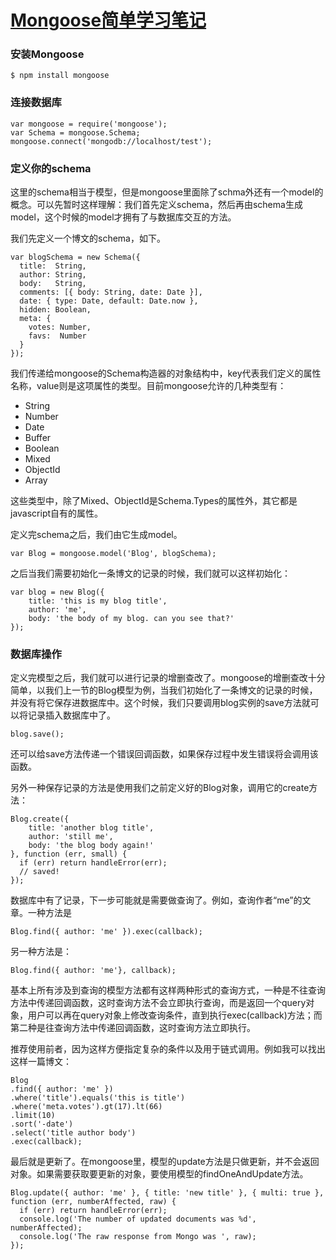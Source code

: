 [Mongoose简单学习笔记](/violet_day/article/details/16871703)
============================================================

### 安装Mongoose

~~~~ {.javascript code_snippet_id="76792" snippet_file_name="blog_20131121_1_7932286" name="code"}
$ npm install mongoose
~~~~

### 连接数据库

~~~~ {.javascript code_snippet_id="76792" snippet_file_name="blog_20131121_2_1280357" name="code"}
var mongoose = require('mongoose');
var Schema = mongoose.Schema;
mongoose.connect('mongodb://localhost/test');
~~~~

### 定义你的schema

这里的schema相当于模型，但是mongoose里面除了schma外还有一个model的概念。可以先暂时这样理解：我们首先定义schema，然后再由schema生成model，这个时候的model才拥有了与数据库交互的方法。

我们先定义一个博文的schema，如下。

~~~~ {.javascript code_snippet_id="76792" snippet_file_name="blog_20131121_3_9470212" name="code"}
var blogSchema = new Schema({
  title:  String,
  author: String,
  body:   String,
  comments: [{ body: String, date: Date }],
  date: { type: Date, default: Date.now },
  hidden: Boolean,
  meta: {
    votes: Number,
    favs:  Number
  }
});
~~~~

我们传递给mongoose的Schema构造器的对象结构中，key代表我们定义的属性名称，value则是这项属性的类型。目前mongoose允许的几种类型有：

-   String
-   Number
-   Date
-   Buffer
-   Boolean
-   Mixed
-   ObjectId
-   Array

这些类型中，除了Mixed、ObjectId是Schema.Types的属性外，其它都是javascript自有的属性。

定义完schema之后，我们由它生成model。

~~~~ {.javascript code_snippet_id="76792" snippet_file_name="blog_20131121_4_4836170" name="code"}
var Blog = mongoose.model('Blog', blogSchema);
~~~~

之后当我们需要初始化一条博文的记录的时候，我们就可以这样初始化：

~~~~ {.javascript code_snippet_id="76792" snippet_file_name="blog_20131121_5_4454486" name="code"}
var blog = new Blog({
    title: 'this is my blog title',
    author: 'me',
    body: 'the body of my blog. can you see that?'        
});
~~~~

### 数据库操作

定义完模型之后，我们就可以进行记录的增删查改了。mongoose的增删查改十分简单，以我们上一节的Blog模型为例，当我们初始化了一条博文的记录的时候，并没有将它保存进数据库中。这个时候，我们只要调用blog实例的save方法就可以将记录插入数据库中了。

~~~~ {.javascript code_snippet_id="76792" snippet_file_name="blog_20131121_6_9579679" name="code"}
blog.save();
~~~~

还可以给save方法传递一个错误回调函数，如果保存过程中发生错误将会调用该函数。

另外一种保存记录的方法是使用我们之前定义好的Blog对象，调用它的create方法：

~~~~ {.javascript code_snippet_id="76792" snippet_file_name="blog_20131121_7_8849331" name="code"}
Blog.create({ 
    title: 'another blog title', 
    author: 'still me', 
    body: 'the blog body again!' 
}, function (err, small) {
  if (err) return handleError(err);
  // saved!
});
~~~~

数据库中有了记录，下一步可能就是需要做查询了。例如，查询作者“me”的文章。一种方法是

~~~~ {.javascript code_snippet_id="76792" snippet_file_name="blog_20131121_8_8467647" name="code"}
Blog.find({ author: 'me' }).exec(callback);
~~~~

另一种方法是：

~~~~ {.javascript code_snippet_id="76792" snippet_file_name="blog_20131121_9_1674014" name="code"}
Blog.find({ author: 'me'}, callback);
~~~~

基本上所有涉及到查询的模型方法都有这样两种形式的查询方式，一种是不往查询方法中传递回调函数，这时查询方法不会立即执行查询，而是返回一个query对象，用户可以再在query对象上修改查询条件，直到执行exec(callback)方法；而第二种是往查询方法中传递回调函数，这时查询方法立即执行。

推荐使用前者，因为这样方便指定复杂的条件以及用于链式调用。例如我可以找出这样一篇博文：

~~~~ {.javascript code_snippet_id="76792" snippet_file_name="blog_20131121_10_4880380" name="code"}
Blog
.find({ author: 'me' })
.where('title').equals('this is title')
.where('meta.votes').gt(17).lt(66)
.limit(10)
.sort('-date')
.select('title author body')
.exec(callback);
~~~~

最后就是更新了。在mongoose里，模型的update方法是只做更新，并不会返回对象。如果需要获取要更新的对象，要使用模型的findOneAndUpdate方法。

~~~~ {.javascript code_snippet_id="76792" snippet_file_name="blog_20131121_11_5022084" name="code"}
Blog.update({ author: 'me' }, { title: 'new title' }, { multi: true }, function (err, numberAffected, raw) {
  if (err) return handleError(err);
  console.log('The number of updated documents was %d', numberAffected);
  console.log('The raw response from Mongo was ', raw);
});
~~~~


